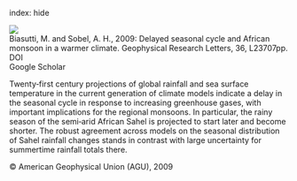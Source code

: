 index: hide

<div class="Citation">
    <div class="Citation-thumb CitationThumb-linked"  data-href="https://doi.org/10.1029/2009gl041303">
      <img src="https://static.claimspace.cloud/climate-study-static/refs/thumbs/14/Biasutti_and_Sobel_2009-thumb.png" />
    </div>

  <div class="Citation-body">
    <div class="Citation-text">Biasutti, M. and Sobel, A. H., 2009: Delayed seasonal cycle and African monsoon in a warmer climate. <span class="Article-journal">Geophysical Research Letters, </span><span class="Article-volume">36, </span>L23707pp.</div>
    <div class="Citation-links">
      <div class="CitationLink" data-href="https://doi.org/10.1029/2009gl041303">
        <div class="CitationLink-icon CitationLink-Doi"></div>
        <div class="CitationLink-text">DOI</div>
      </div>
      <div class="CitationLink" data-href="https://scholar.google.com/scholar?q=10.1029/2009gl041303">
        <div class="CitationLink-icon CitationLink-Scholar"></div>
        <div class="CitationLink-text">Google Scholar</div>
      </div>
    </div>
  </div>
</div>

Twenty‐first century projections of global rainfall and sea surface temperature in the current generation of climate models indicate a delay in the seasonal cycle in response to increasing greenhouse gases, with important implications for the regional monsoons. In particular, the rainy season of the semi‐arid African Sahel is projected to start later and become shorter. The robust agreement across models on the seasonal distribution of Sahel rainfall changes stands in contrast with large uncertainty for summertime rainfall totals there.

<div class="Citation-copy">
&copy; American Geophysical Union (AGU), 2009
</div>